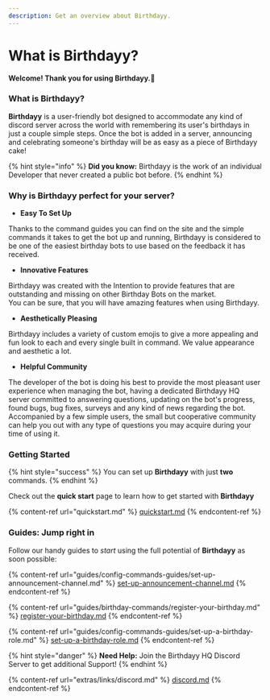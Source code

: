 ```yaml
---
description: Get an overview about Birthdayy.
---
```


# What is Birthdayy?

**Welcome! Thank you for using Birthdayy.💖**

### What is Birthdayy?

**Birthdayy** is a user-friendly bot designed to accommodate any kind of discord server across the world with remembering its user's birthdays in just a couple simple steps. Once the bot is added in a server, announcing and celebrating someone's birthday will be as easy as a piece of Birthdayy cake!

{% hint style="info" %}
**Did you know:** Birthdayy is the work of an individual Developer that never created a public bot before.
{% endhint %}

### Why is Birthdayy perfect for your server?

* **Easy To Set Up**

Thanks to the command guides you can find on the site and the simple commands it takes to get the bot up and running, Birthdayy is considered to be one of the easiest birthday bots to use based on the feedback it has received.

* **Innovative Features**

Birthdayy was created with the Intention to provide features that are outstanding and missing on other Birthday Bots on the market. \
You can be sure, that you will have amazing features when using Birthdayy.

* **Aesthetically Pleasing**

Birthdayy includes a variety of custom emojis to give a more appealing and fun look to each and every single built in command. We value appearance and aesthetic a lot.

* **Helpful Community**

The developer of the bot is doing his best to provide the most pleasant user experience when managing the bot, having a dedicated Birthdayy HQ server committed to answering questions, updating on the bot's progress, found bugs, bug fixes, surveys and any kind of news regarding the bot. Accompanied by a few simple users, the small but cooperative community can help you out with any type of questions you may acquire during your time of using it.

### Getting Started

{% hint style="success" %}
You can set up **Birthdayy** with just **two** commands.
{% endhint %}

Check out the **quick start** page to learn how to get started with **Birthdayy**

{% content-ref url="quickstart.md" %}
[quickstart.md](quickstart.md)
{% endcontent-ref %}

### Guides: Jump right in

Follow our handy guides to _start_ using the full potential of **Birthdayy** as soon possible:

{% content-ref url="guides/config-commands-guides/set-up-announcement-channel.md" %}
[set-up-announcement-channel.md](guides/config-commands-guides/set-up-announcement-channel.md)
{% endcontent-ref %}

{% content-ref url="guides/birthday-commands/register-your-birthday.md" %}
[register-your-birthday.md](guides/birthday-commands/register-your-birthday.md)
{% endcontent-ref %}

{% content-ref url="guides/config-commands-guides/set-up-a-birthday-role.md" %}
[set-up-a-birthday-role.md](guides/config-commands-guides/set-up-a-birthday-role.md)
{% endcontent-ref %}

{% hint style="danger" %}
**Need Help:** Join the Birthdayy HQ Discord Server to get additional Support!
{% endhint %}

{% content-ref url="extras/links/discord.md" %}
[discord.md](extras/links/discord.md)
{% endcontent-ref %}
